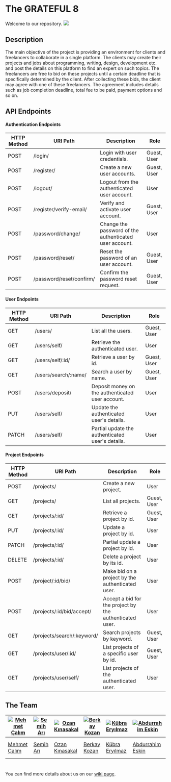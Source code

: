 # The GRATEFUL 8
Welcome to our repository.
![](https://i.imgur.com/layMbnv.jpg)
## Description
The main objective of the project is providing an environment for clients and freelancers to collaborate in a single platform. The clients may create their projects and jobs about programming, writing, design, development etc. and post the details on this platform to find  an  expert  on  such  topics.  The  freelancers  are  free  to  bid  on  these  projects until  a  certain deadline that is specifically determined by the client. After collecting these bids, the client may agree with one of these freelancers. The agreement includes details such as job completion deadline, total fee to be paid, payment options and so on. 

## API Endpoints

#### Authentication Endpoints
| HTTP Method | URI Path | Description | Role |
| --- | --- | --- | --- |
| POST | /login/ | Login with user credentials. | Guest, User |
| POST | /register/ | Create a new user accounts. | Guest, User |
| POST | /logout/ | Logout from the authenticated user account. | User |
| POST | /register/verify-email/ | Verify and activate user account. | Guest, User |
| POST | /password/change/ | Change the password of the authenticated user account. | User |
| POST | /password/reset/ | Reset the password of an user account. | Guest, User |
| POST | /password/reset/confirm/ | Confirm the password reset request. | Guest, User |

#### User Endpoints
| HTTP Method | URI Path | Description | Role |
| --- | --- | --- | --- |
| GET | /users/ | List all the users. | Guest, User |
| GET | /users/self/ | Retrieve the authenticated user. | User |
| GET | /users/self/:id/ | Retrieve a user by id. | Guest, User |
| GET | /users/search/:name/ | Search a user by name. | Guest, User |
| POST | /users/deposit/ | Deposit money on the authenticated user account. | User |
| PUT | /users/self/ | Update the authenticated user's details. | User |
| PATCH | /users/self/ | Partial update the authenticated user's details. | User |


#### Project Endpoints
| HTTP Method | URI Path | Description | Role |
| --- | --- | --- | --- |
| POST | /projects/ | Create a new project. | User |
| GET | /projects/ | List all projects. | Guest, User |
| GET | /projects/:id/ | Retrieve a project by id. | Guest, User |
| PUT | /projects/:id/ | Update a project by id. | User |
| PATCH | /projects/:id/ | Partial update a project by id. | User |
| DELETE | /projects/:id/ | Delete a project by its id. | User |
| POST | /project/:id/bid/ | Make bid on a project by the authenticated user. | User |
| POST | /projects/:id/bid/accept/ | Accept a bid for the project by the authenticated user. | User |
| GET | /projects/search/:keyword/ | Search projects by keyword. | Guest, User |
| GET | /projects/user/:id/ | List projects of a specific user by id. | Guest, User |
| GET | /projects/user/self/ | List projects of the authenticated user. | User |


## The Team


[![Mehmet Çalım](https://avatars3.githubusercontent.com/u/25671417?s=400&v=4)](https://github.com/bounswe/bounswe2018group8/wiki/Mehmet-Çalım) | [![Semih Arı](https://avatars0.githubusercontent.com/u/36154366?s=400&v=4)](https://github.com/bounswe/bounswe2018group8/wiki/Semih-Ar%C4%B1) | [![Ozan Kınasakal](https://avatars3.githubusercontent.com/u/24544546?s=400&v=4)](https://github.com/bounswe/bounswe2018group8/wiki/Ozan-Kınasakal) | [![Berkay Kozan](https://avatars2.githubusercontent.com/u/25721646?s=400&v=4)](https://github.com/leblebi1) | [![Kübra Eryılmaz](https://avatars3.githubusercontent.com/u/34382537?s=400&v=4)](https://github.com/bounswe/bounswe2018group8/wiki/K%C3%BCbra-Ery%C4%B1lmaz) | [![Abdurrahim Eskin](https://avatars1.githubusercontent.com/u/35101427?s=400&v=4)](https://github.com/bounswe/bounswe2018group8/wiki/Abdurrahim-ESK%C4%B0N)  | [![Umut Barış Öztunç](https://avatars3.githubusercontent.com/u/32958854?s=400&v=4)](https://github.com/umutoztunc) | [![Burak Tepedelen](https://avatars2.githubusercontent.com/u/12123441?s=400&v=4)](https://github.com/burak-tepedelen)
---|---|---|---|---|---|---|---
[Mehmet Çalım](https://github.com/bounswe/bounswe2018group8/wiki/Mehmet-Çalım) | [Semih Arı](https://github.com/bounswe/bounswe2018group8/wiki/Semih-Ar%C4%B1) | [Ozan Kınasakal](https://github.com/bounswe/bounswe2018group8/wiki/Ozan-Kınasakal) | [Berkay Kozan](https://github.com/leblebi1) | [Kübra Eryılmaz](https://github.com/bounswe/bounswe2018group8/wiki/K%C3%BCbra-Ery%C4%B1lmaz) | [Abdurrahim Eskin](https://github.com/bounswe/bounswe2018group8/wiki/Abdurrahim-ESK%C4%B0N) | [Umut Barış Öztunç](https://github.com/bounswe/bounswe2018group8/wiki/Umut-Bar%C4%B1%C5%9F-%C3%96ztun%C3%A7) | [Burak Tepedelen](https://github.com/bounswe/bounswe2018group8/wiki/)


#
You can find more details about us on our [wiki page](https://github.com/bounswe/bounswe2018group8/wiki).



